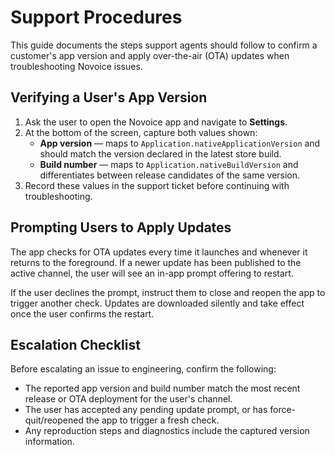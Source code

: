 # Support Procedures

This guide documents the steps support agents should follow to confirm a customer's app version and apply over-the-air (OTA) updates when troubleshooting Novoice issues.

## Verifying a User's App Version

1. Ask the user to open the Novoice app and navigate to **Settings**.
2. At the bottom of the screen, capture both values shown:
   - **App version** — maps to `Application.nativeApplicationVersion` and should match the version declared in the latest store build.
   - **Build number** — maps to `Application.nativeBuildVersion` and differentiates between release candidates of the same version.
3. Record these values in the support ticket before continuing with troubleshooting.

## Prompting Users to Apply Updates

The app checks for OTA updates every time it launches and whenever it returns to the foreground. If a newer update has been published to the active channel, the user will see an in-app prompt offering to restart.

If the user declines the prompt, instruct them to close and reopen the app to trigger another check. Updates are downloaded silently and take effect once the user confirms the restart.

## Escalation Checklist

Before escalating an issue to engineering, confirm the following:

- The reported app version and build number match the most recent release or OTA deployment for the user's channel.
- The user has accepted any pending update prompt, or has force-quit/reopened the app to trigger a fresh check.
- Any reproduction steps and diagnostics include the captured version information.
